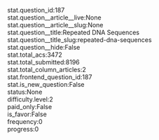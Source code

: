 stat.question_id:187  
stat.question__article__live:None  
stat.question__article__slug:None  
stat.question__title:Repeated DNA Sequences  
stat.question__title_slug:repeated-dna-sequences  
stat.question__hide:False  
stat.total_acs:3472  
stat.total_submitted:8196  
stat.total_column_articles:2  
stat.frontend_question_id:187  
stat.is_new_question:False  
status:None  
difficulty.level:2  
paid_only:False  
is_favor:False  
frequency:0  
progress:0  
